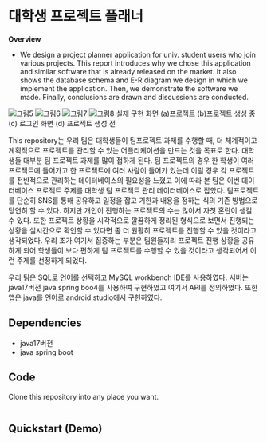 # 대학생 프로젝트 플래너

**Overview**
  * We design a project planner application for univ. student users who join various projects. This report introduces why we chose this application and similar software that is already released on the market. It also shows the database schema and E-R diagram we design in which we implement the application. Then, we demonstrate the software we made. Finally, conclusions are drawn and discussions are conducted. 


![그림5](/uploads/e9fe36878d6afb42aa9764ed20773828/그림5.png)
![그림6](/uploads/50ae7fb3071a9e1f68323197439f1e0c/그림6.png)
![그림7](/uploads/2cf513dc285cd8a5fe3773e45be8b8ac/그림7.png)
![그림8](/uploads/d01cebd156702316f7c64aee0713f4e1/그림8.png)
실제 구현 화면 (a)프로젝트 (b)프로젝트 생성 중 (c) 로그인 화면 (d) 프로젝트 생성 전

This repository는 우리 팀은 대학생들이 팀프로젝트 과제를 수행할 때, 더 체계적이고 계획적으로 프로젝트를 관리할 수 있는 어플리케이션을 만드는 것을 목표로 한다. 대학생들 대부분 팀 프로젝트 과제를 많이 접하게 된다. 팀 프로젝트의 경우 한 학생이 여러 프로젝트에 들어가고 한 프로젝트에 여러 사람이 들어가 있는데 이럴 경우 각 프로젝트를 전반적으로 관리하는 데이터베이스의 필요성을 느꼈고 이에 따라 본 팀은 이번 데이터베이스 프로젝트 주제를 대학생 팀 프로젝트 관리 데이터베이스로 잡았다. 
팀프로젝트를 단순히 SNS를 통해 공유하고 일정을 잡고 기한과 내용을 정하는 식의 기존 방법으로 당연히 할 수 있다. 하지만 개인이 진행하는 프로젝트의 수는 많아서 자칫 혼란이 생길 수 있다. 또한 프로젝트 상황을 시각적으로 깔끔하게 정리된 형식으로 보면서 진행되는 상황을 실시간으로 확인할 수 있다면 좀 더 원활히 프로젝트를 진행할 수 있을 것이라고 생각되었다. 우리 조가 여기서 집중하는 부분은 팀원들끼리 프로젝트 진행 상황을 공유하게 되어 학생들이 보다 편하게 팀 프로젝트를 수행할 수 있을 것이라고 생각되어서 이런 주제를 선정하게 되었다.

우리 팀은 SQL로 언어를 선택하고 MySQL workbench IDE를 사용하였다. 서버는 java17버전 java spring boo4를 사용하여 구현하였고 여기서 API를 정의하였다. 또한 앱은 java를 언어로 android studio에서 구현하였다.

## Dependencies
* java17버전
* java spring boot

## Code
Clone this repository into any place you want.
```bash

```

## Quickstart (Demo)
